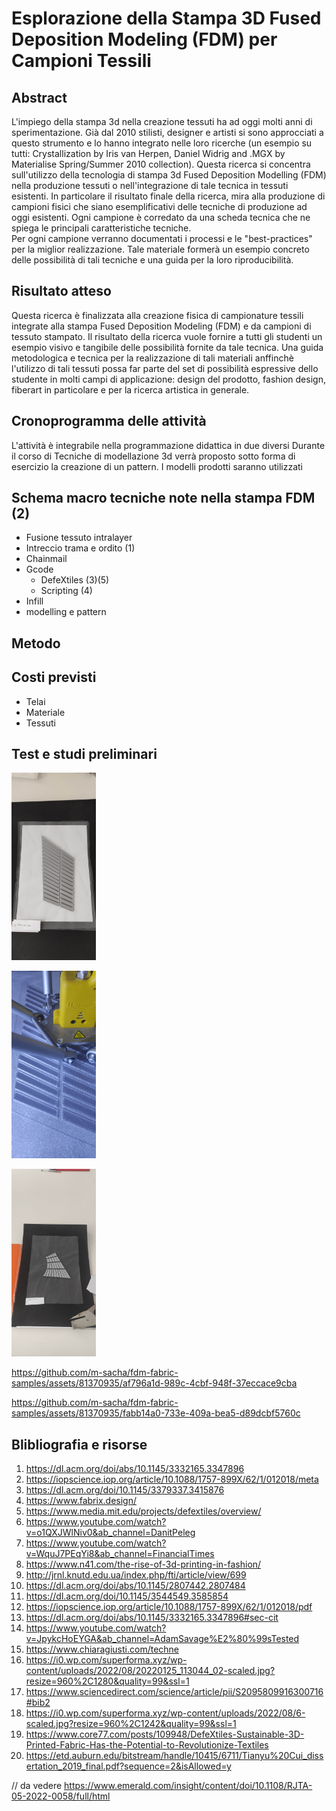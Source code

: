 # Esplorazione della Stampa 3D Fused Deposition Modeling (FDM) per Campioni Tessili

## Abstract
L'impiego della stampa 3d nella creazione tessuti ha ad oggi molti anni di sperimentazione. Già dal 2010 stilisti, designer e artisti si sono approcciati a questo strumento e lo hanno integrato nelle loro ricerche (un esempio su tutti: Crystallization by Iris van Herpen, Daniel Widrig and .MGX by Materialise Spring/Summer 2010 collection).
Questa ricerca si concentra sull'utilizzo della tecnologia di stampa 3d Fused Deposition Modelling (FDM) nella produzione tessuti o nell'integrazione di tale tecnica in tessuti esistenti. In particolare il risultato finale della ricerca, mira alla produzione di campioni fisici che siano esemplificativi delle tecniche di produzione ad oggi esistenti.
Ogni campione è corredato da una scheda tecnica che ne spiega le principali caratteristiche tecniche. <br /> 
Per ogni campione verranno documentati i processi e le "best-practices" per la miglior realizzazione. 
Tale materiale formerà un esempio concreto delle possibilità di tali tecniche e una guida per la loro riproducibilità.

## Risultato atteso
Questa ricerca è finalizzata alla creazione fisica di campionature tessili integrate alla stampa Fused Deposition Modeling (FDM) e da campioni di tessuto stampato.
Il risultato della ricerca vuole fornire a tutti gli studenti un esempio visivo e tangibile delle possibilità fornite da tale tecnica. 
Una guida metodologica e tecnica per la realizzazione di tali materiali anffinchè l'utilizzo di tali tessuti possa far parte del set di possibilità espressive dello studente in molti campi di applicazione: design del prodotto, fashion design, fiberart in particolare e per la ricerca artistica in generale.

## Cronoprogramma delle attività
L'attività è integrabile nella programmazione didattica in due diversi Durante il corso di Tecniche di modellazione 3d verrà proposto sotto forma di esercizio la creazione di un pattern. I modelli prodotti saranno utilizzati 

## Schema macro tecniche note nella stampa FDM (2)

- Fusione tessuto intralayer
- Intreccio trama e ordito (1)
- Chainmail
- Gcode
  - DefeXtiles (3)(5)
  - Scripting (4)
- Infill
- modelling e pattern

## Metodo

## Costi previsti
- Telai
- Materiale
- Tessuti


## Test e studi preliminari

<img
  src="/img/1.jpg" 
  alt="Alt text" 
  title="Optional title" 
  style="display: inline-block; margin: 0 auto; max-height: 300px">

  <img
  src="/img/2.jpg" 
  alt="Alt text" 
  title="Optional title" 
  style="display: inline-block; margin: 0 auto; max-height: 300px">

  <img
  src="/img/3.jpg" 
  alt="Alt text" 
  title="Optional title" 
  style="display: inline-block; margin: 0 auto; max-height: 300px">

https://github.com/m-sacha/fdm-fabric-samples/assets/81370935/af796a1d-989c-4cbf-948f-37eccace9cba

https://github.com/m-sacha/fdm-fabric-samples/assets/81370935/fabb14a0-733e-409a-bea5-d89dcbf5760c






## Blibliografia e risorse

1. https://dl.acm.org/doi/abs/10.1145/3332165.3347896
2. https://iopscience.iop.org/article/10.1088/1757-899X/62/1/012018/meta
3. https://dl.acm.org/doi/10.1145/3379337.3415876
4. https://www.fabrix.design/
5. https://www.media.mit.edu/projects/defextiles/overview/
6. https://www.youtube.com/watch?v=o1QXJWlNiv0&ab_channel=DanitPeleg
7. https://www.youtube.com/watch?v=WquJ7PEqYi8&ab_channel=FinancialTimes
8. https://www.n41.com/the-rise-of-3d-printing-in-fashion/
9. http://jrnl.knutd.edu.ua/index.php/fti/article/view/699
10. https://dl.acm.org/doi/abs/10.1145/2807442.2807484
11. https://dl.acm.org/doi/10.1145/3544549.3585854
12. https://iopscience.iop.org/article/10.1088/1757-899X/62/1/012018/pdf
13. https://dl.acm.org/doi/abs/10.1145/3332165.3347896#sec-cit
14. https://www.youtube.com/watch?v=JpykcHoEYGA&ab_channel=AdamSavage%E2%80%99sTested
15. https://www.chiaragiusti.com/techne
16. https://i0.wp.com/superforma.xyz/wp-content/uploads/2022/08/20220125_113044_02-scaled.jpg?resize=960%2C1280&quality=99&ssl=1
17. https://www.sciencedirect.com/science/article/pii/S2095809916300716#bib2
18. https://i0.wp.com/superforma.xyz/wp-content/uploads/2022/08/6-scaled.jpg?resize=960%2C1242&quality=99&ssl=1
19. https://www.core77.com/posts/109948/DefeXtiles-Sustainable-3D-Printed-Fabric-Has-the-Potential-to-Revolutionize-Textiles
20. https://etd.auburn.edu/bitstream/handle/10415/6711/Tianyu%20Cui_dissertation_2019_final.pdf?sequence=2&isAllowed=y

// da vedere
https://www.emerald.com/insight/content/doi/10.1108/RJTA-05-2022-0058/full/html
